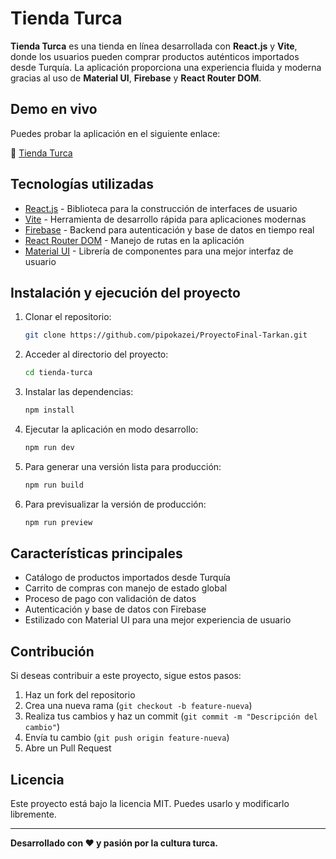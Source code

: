# Tienda Turca

**Tienda Turca** es una tienda en línea desarrollada con **React.js** y **Vite**, donde los usuarios pueden comprar productos auténticos importados desde Turquía. La aplicación proporciona una experiencia fluida y moderna gracias al uso de **Material UI**, **Firebase** y **React Router DOM**.

## Demo en vivo

Puedes probar la aplicación en el siguiente enlace:

🔗 [Tienda Turca](https://tienda-turca.vercel.app/)

## Tecnologías utilizadas

- [React.js](https://react.dev/) - Biblioteca para la construcción de interfaces de usuario
- [Vite](https://vitejs.dev/) - Herramienta de desarrollo rápida para aplicaciones modernas
- [Firebase](https://firebase.google.com/) - Backend para autenticación y base de datos en tiempo real
- [React Router DOM](https://reactrouter.com/) - Manejo de rutas en la aplicación
- [Material UI](https://mui.com/) - Librería de componentes para una mejor interfaz de usuario

## Instalación y ejecución del proyecto

1. Clonar el repositorio:
   ```sh
   git clone https://github.com/pipokazei/ProyectoFinal-Tarkan.git
   ```
2. Acceder al directorio del proyecto:
   ```sh
   cd tienda-turca
   ```
3. Instalar las dependencias:
   ```sh
   npm install
   ```
4. Ejecutar la aplicación en modo desarrollo:
   ```sh
   npm run dev
   ```
5. Para generar una versión lista para producción:
   ```sh
   npm run build
   ```
6. Para previsualizar la versión de producción:
   ```sh
   npm run preview
   ```

## Características principales

- Catálogo de productos importados desde Turquía
- Carrito de compras con manejo de estado global
- Proceso de pago con validación de datos
- Autenticación y base de datos con Firebase
- Estilizado con Material UI para una mejor experiencia de usuario

## Contribución

Si deseas contribuir a este proyecto, sigue estos pasos:

1. Haz un fork del repositorio
2. Crea una nueva rama (`git checkout -b feature-nueva`)
3. Realiza tus cambios y haz un commit (`git commit -m "Descripción del cambio"`)
4. Envía tu cambio (`git push origin feature-nueva`)
5. Abre un Pull Request

## Licencia

Este proyecto está bajo la licencia MIT. Puedes usarlo y modificarlo libremente.

---

**Desarrollado con ❤️ y pasión por la cultura turca.**

